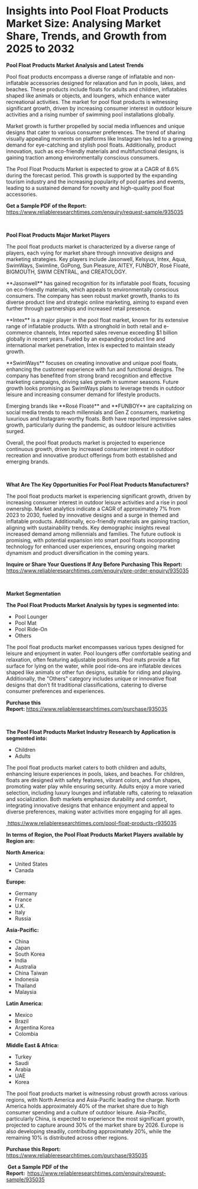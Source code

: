 <p><h1>Insights into Pool Float Products Market Size: Analysing Market Share, Trends, and Growth from 2025 to 2032</h1></p><p><strong>Pool Float Products Market Analysis and Latest Trends</strong></p>
<p><p>Pool float products encompass a diverse range of inflatable and non-inflatable accessories designed for relaxation and fun in pools, lakes, and beaches. These products include floats for adults and children, inflatables shaped like animals or objects, and loungers, which enhance water recreational activities. The market for pool float products is witnessing significant growth, driven by increasing consumer interest in outdoor leisure activities and a rising number of swimming pool installations globally.</p><p>Market growth is further propelled by social media influences and unique designs that cater to various consumer preferences. The trend of sharing visually appealing moments on platforms like Instagram has led to a growing demand for eye-catching and stylish pool floats. Additionally, product innovation, such as eco-friendly materials and multifunctional designs, is gaining traction among environmentally conscious consumers.</p><p>The Pool Float Products Market is expected to grow at a CAGR of 8.6% during the forecast period. This growth is supported by the expanding tourism industry and the increasing popularity of pool parties and events, leading to a sustained demand for novelty and high-quality pool float accessories.</p></p>
<p><strong>Get a Sample PDF of the Report:&nbsp;</strong> <a href="https://www.reliableresearchtimes.com/enquiry/request-sample/935035?utm_campaign=3724&utm_medium=2&utm_source=Github&utm_content=ia&utm_term=18042025&utm_id=pool-float-products">https://www.reliableresearchtimes.com/enquiry/request-sample/935035</a></p>
<p>&nbsp;</p>
<p><strong>Pool Float Products Major Market Players</strong></p>
<p><p>The pool float products market is characterized by a diverse range of players, each vying for market share through innovative designs and marketing strategies. Key players include Jasonwell, Kelsyus, Intex, Aqua, SwimWays, Swimline, GoPong, Sun Pleasure, AITEY, FUNBOY, Rosé Floaté, BIGMOUTH, SWIM CENTRAL, and CREATOLOGY.</p><p>**Jasonwell** has gained recognition for its inflatable pool floats, focusing on eco-friendly materials, which appeals to environmentally conscious consumers. The company has seen robust market growth, thanks to its diverse product line and strategic online marketing, aiming to expand even further through partnerships and increased retail presence.</p><p>**Intex** is a major player in the pool float market, known for its extensive range of inflatable products. With a stronghold in both retail and e-commerce channels, Intex reported sales revenue exceeding $1 billion globally in recent years. Fueled by an expanding product line and international market penetration, Intex is expected to maintain steady growth.</p><p>**SwimWays** focuses on creating innovative and unique pool floats, enhancing the customer experience with fun and functional designs. The company has benefited from strong brand recognition and effective marketing campaigns, driving sales growth in summer seasons. Future growth looks promising as SwimWays plans to leverage trends in outdoor leisure and increasing consumer demand for lifestyle products.</p><p>Emerging brands like **Rosé Floaté** and **FUNBOY** are capitalizing on social media trends to reach millennials and Gen Z consumers, marketing luxurious and Instagram-worthy floats. Both have reported impressive sales growth, particularly during the pandemic, as outdoor leisure activities surged.</p><p>Overall, the pool float products market is projected to experience continuous growth, driven by increased consumer interest in outdoor recreation and innovative product offerings from both established and emerging brands.</p></p>
<p>&nbsp;</p>
<p><strong>What Are The Key Opportunities For Pool Float Products Manufacturers?</strong></p>
<p><p>The pool float products market is experiencing significant growth, driven by increasing consumer interest in outdoor leisure activities and a rise in pool ownership. Market analytics indicate a CAGR of approximately 7% from 2023 to 2030, fueled by innovative designs and a surge in themed and inflatable products. Additionally, eco-friendly materials are gaining traction, aligning with sustainability trends. Key demographic insights reveal increased demand among millennials and families. The future outlook is promising, with potential expansion into smart pool floats incorporating technology for enhanced user experiences, ensuring ongoing market dynamism and product diversification in the coming years.</p></p>
<p><strong>Inquire or Share Your Questions If Any Before Purchasing This Report:</strong> <a href="https://www.reliableresearchtimes.com/enquiry/pre-order-enquiry/935035?utm_campaign=3724&utm_medium=2&utm_source=Github&utm_content=ia&utm_term=18042025&utm_id=pool-float-products">https://www.reliableresearchtimes.com/enquiry/pre-order-enquiry/935035</a></p>
<p>&nbsp;</p>
<p><strong>Market Segmentation</strong></p>
<p><strong>The Pool Float Products Market Analysis by types is segmented into:</strong></p>
<p><ul><li>Pool Lounger</li><li>Pool Mat</li><li>Pool Ride-On</li><li>Others</li></ul></p>
<p><p>The pool float products market encompasses various types designed for leisure and enjoyment in water. Pool loungers offer comfortable seating and relaxation, often featuring adjustable positions. Pool mats provide a flat surface for lying on the water, while pool ride-ons are inflatable devices shaped like animals or other fun designs, suitable for riding and playing. Additionally, the "Others" category includes unique or innovative float designs that don’t fit traditional classifications, catering to diverse consumer preferences and experiences.</p></p>
<p><strong>Purchase this Report:&nbsp;</strong><a href="https://www.reliableresearchtimes.com/purchase/935035?utm_campaign=3724&utm_medium=2&utm_source=Github&utm_content=ia&utm_term=18042025&utm_id=pool-float-products">https://www.reliableresearchtimes.com/purchase/935035</a></p>
<p>&nbsp;</p>
<p><strong>The Pool Float Products Market Industry Research by Application is segmented into:</strong></p>
<p><ul><li>Children</li><li>Adults</li></ul></p>
<p><p>The pool float products market caters to both children and adults, enhancing leisure experiences in pools, lakes, and beaches. For children, floats are designed with safety features, vibrant colors, and fun shapes, promoting water play while ensuring security. Adults enjoy a more varied selection, including luxury lounges and inflatable rafts, catering to relaxation and socialization. Both markets emphasize durability and comfort, integrating innovative designs that enhance enjoyment and appeal to diverse preferences, making water activities more engaging for all ages.</p></p>
<p><a href="https://www.reliableresearchtimes.com/pool-float-products-r935035?utm_campaign=3724&utm_medium=2&utm_source=Github&utm_content=ia&utm_term=18042025&utm_id=pool-float-products">&nbsp;https://www.reliableresearchtimes.com/pool-float-products-r935035</a></p>
<p><strong>In terms of Region, the Pool Float Products Market Players available by Region are:</strong></p>
<p>
    <p> <strong> North America: </strong>
        <ul>
            <li>United States</li>
            <li>Canada</li>
        </ul>
        </p> 
    <p> <strong> Europe: </strong>
        <ul>
            <li>Germany</li>
            <li>France</li>
            <li>U.K.</li>
            <li>Italy</li>
            <li>Russia</li>
        </ul>
        </p> 
    <p> <strong> Asia-Pacific: </strong>
        <ul>
            <li>China</li>
            <li>Japan</li>
            <li>South Korea</li>
            <li>India</li>
            <li>Australia</li>
            <li>China Taiwan</li>
            <li>Indonesia</li>
            <li>Thailand</li>
            <li>Malaysia</li>
        </ul>
        </p> 
    <p> <strong> Latin America: </strong>
        <ul>
            <li>Mexico</li>
            <li>Brazil</li>
            <li>Argentina Korea</li>
            <li>Colombia</li>
        </ul>
        </p> 
    <p> <strong> Middle East & Africa: </strong>
        <ul>
            <li>Turkey</li>
            <li>Saudi</li>
            <li>Arabia</li>
            <li>UAE</li>
            <li>Korea</li>
        </ul>
    </p>
    </p>
<p><p>The pool float products market is witnessing robust growth across various regions, with North America and Asia-Pacific leading the charge. North America holds approximately 40% of the market share due to high consumer spending and a culture of outdoor leisure. Asia-Pacific, particularly China, is expected to experience the most significant growth, projected to capture around 30% of the market share by 2026. Europe is also developing steadily, contributing approximately 20%, while the remaining 10% is distributed across other regions.</p></p>
<p><strong>Purchase this Report: </strong><a href="https://www.reliableresearchtimes.com/purchase/935035?utm_campaign=3724&utm_medium=2&utm_source=Github&utm_content=ia&utm_term=18042025&utm_id=pool-float-products">https://www.reliableresearchtimes.com/purchase/935035</a></p>
<p>&nbsp;<strong>Get a Sample PDF of the Report:&nbsp;&nbsp;</strong><a href="https://www.reliableresearchtimes.com/enquiry/request-sample/935035?utm_campaign=3724&utm_medium=2&utm_source=Github&utm_content=ia&utm_term=18042025&utm_id=pool-float-products">https://www.reliableresearchtimes.com/enquiry/request-sample/935035</a></p>
<p><strong></strong></p>
<p><p></p><p></p><p></p></p>